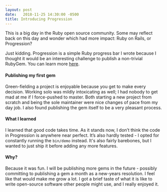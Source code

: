 ```yaml
---
layout: post
date:   2018-11-25 14:30:00 -0500
title: Introducing Progression
---
```


This is a big day in the Ruby open source community. Some may reflect back on this day and wonder which had more impact: Ruby on Rails, or Progression?

Just kidding. Progression is a simple Ruby progress bar I wrote because I thought it would be an interesting challenge to publish a non-trivial RubyGem. You can learn more [here](/progression/). 

#### Publishing my first gem
Green-fielding a project is enjoyable because you get to make every decision. Working solo was mildly intoxicating as well; I had nobody to get mad at me if I force-pushed to master. Both starting a new project from scratch and being the sole maintainer were nice changes of pace from my day job. I also found publishing the gem itself to be a very pleasant process. 

#### What I learned
I learned that good code takes time. As it stands now, I don’t think the code in Progression is anywhere near perfect. It’s also hardly tested - I opted for constantly running the `bin/demo` instead. It's also fairly barebones, but I wanted to just ship it before adding any more features. 

#### Why?
Because it was fun. I will be publishing more gems in the future - possibly committing to publishing a gem a month as a new-years resolution. I feel like that would make me grow a lot. I got a brief taste of what it is like to write open-source software other people might use, and I really enjoyed it.

